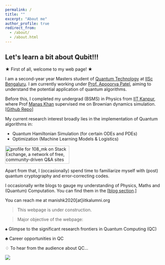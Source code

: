 ```yaml
---
permalink: /
title: ""
excerpt: "About me"
author_profile: true
redirect_from: 
  - /about/
  - /about.html
---
```


## Let's learn a bit about Qubit!!!

$\bigstar$ First of all, welcome to my web page! $\bigstar$

I am a second-year year Masters student of [Quantum Technology](https://iqti.iisc.ac.in/) at [IISc Bengaluru](https://iisc.ac.in/). I am currently working under [Prof. Apooorva Patel](https://chep.iisc.ac.in/Personnel/adpatel.html), aiming to understand the potential application of quantum algorithms.

Before this, I completed my undergrad (BSMS) in Physics from [IIT Kanpur](https://iitk.ac.in), where Prof [Manas Khan](https://home.iitk.ac.in/~mkhan/) supervised me on Brownian dynamics simulation.[[Github Repo](https://github.com/108mk/Random-Walk-Simulation-to-study-Anamolous-Diffusion.git)]

My current research interest broadly lies in the implementation of Quantum algorithms in:
- Quantum Hamiltonian Simulation (for certain ODEs and PDEs)
- Optimization (Machine Learning Models & Logistics)

<a href="https://stackexchange.com/users/10264162/108-mk"><img src="https://stackexchange.com/users/flair/10264162.png" width="208" height="58" alt="profile for 108_mk on Stack Exchange, a network of free, community-driven Q&amp;A sites" title="profile for 108_mk on Stack Exchange, a network of free, community-driven Q&amp;A sites" /></a>




Apart from that, I (occasionally) spend time to familiarize myself with (post) quantum cryptography and error-correcting codes.

I occasionally write blogs to gauge my understanding of Physics, Maths and (Quantum) Computation. You can find them in the [[blog section](https://108mk.github.io/blog/).]

You can reach me at manishk2020[at]iitkalumni.org
> This webpage is under construction.

> Major objective of the webpage:

$\spadesuit$ Glimpse to the significant research frontiers in Quantum Computing (QC)

$\clubsuit$ Career opportunities in QC

$\diamondsuit$ To hear from the audience about QC...

![](https://komarev.com/ghpvc/?username=108mk&style=for-the-badge)


